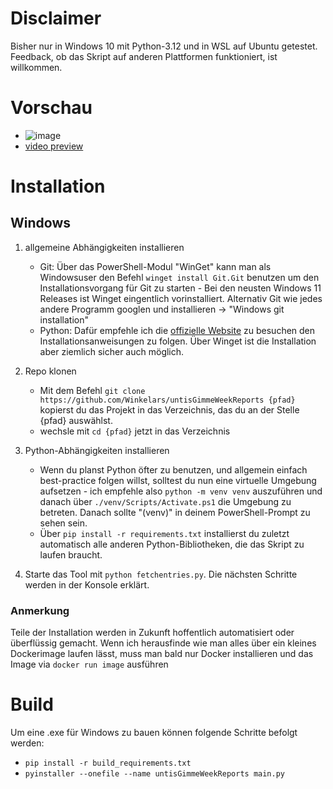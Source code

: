 # Disclaimer
Bisher nur in Windows 10 mit Python-3.12 und in WSL auf Ubuntu getestet.
Feedback, ob das Skript auf anderen Plattformen funktioniert, ist willkommen.


# Vorschau
- ![image](https://pixeldrain.com/api/file/iTvN5jDS)
- [video preview](https://pixeldrain.com/api/file/i3CatESg) 


# Installation
## Windows
1. allgemeine Abhängigkeiten installieren 
    - Git: Über das PowerShell-Modul "WinGet" kann man als Windowsuser den Befehl ```winget install Git.Git``` benutzen um den Installationsvorgang für Git zu starten - Bei den neusten Windows 11 Releases ist Winget eingentlich vorinstalliert. Alternativ Git wie jedes andere Programm googlen und installieren -> "Windows git installation"
    - Python: Dafür empfehle ich die [offizielle Website](https://www.python.org/downloads/) zu besuchen den Installationsanweisungen zu folgen. Über Winget ist die Installation aber ziemlich sicher auch möglich.

2. Repo klonen
    - Mit dem Befehl ```git clone https://github.com/Winkelars/untisGimmeWeekReports {pfad}``` kopierst du das Projekt in das Verzeichnis, das du an der Stelle {pfad} auswählst.
    - wechsle mit ```cd {pfad}``` jetzt in das Verzeichnis

3. Python-Abhängigkeiten installieren
    - Wenn du planst Python öfter zu benutzen, und allgemein einfach best-practice folgen willst, solltest du nun eine virtuelle Umgebung aufsetzen - ich empfehle also ```python -m venv venv``` auszuführen und danach über ```./venv/Scripts/Activate.ps1``` die Umgebung zu betreten. Danach sollte "(venv)" in deinem PowerShell-Prompt zu sehen sein.
    - Über ```pip install -r requirements.txt``` installierst du zuletzt automatisch alle anderen Python-Bibliotheken, die das Skript zu laufen braucht.

4. Starte das Tool mit ```python fetchentries.py```. Die nächsten Schritte werden in der Konsole erklärt.

### Anmerkung
Teile der Installation werden in Zukunft hoffentlich automatisiert oder überflüssig gemacht. Wenn ich herausfinde wie man alles über ein kleines Dockerimage laufen lässt, muss man bald nur Docker installieren und das Image via ```docker run image``` ausführen

# Build
Um eine .exe für Windows zu bauen können folgende Schritte befolgt werden:
- ```pip install -r build_requirements.txt```
- ```pyinstaller --onefile --name untisGimmeWeekReports main.py```
